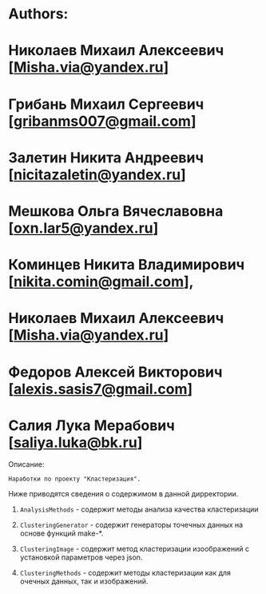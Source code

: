# Authors:
# 		Николаев Михаил Алексеевич [Misha.via@yandex.ru]
#		Грибань Михаил Сергеевич [gribanms007@gmail.com]
#	    Залетин Никита Андреевич [nicitazaletin@yandex.ru]
#	    Мешкова Ольга Вячеславовна [oxn.lar5@yandex.ru]
#	    Коминцев Никита Владимирович [nikita.comin@gmail.com],
#	    Николаев Михаил Алексеевич [Misha.via@yandex.ru]
#	    Федоров Алексей Викторович [alexis.sasis7@gmail.com]
#	    Салия Лука Мерабович [saliya.luka@bk.ru]


Описание:

	Наработки по проекту "Кластеризация".
	
Ниже приводятся сведения о содержимом в данной дирректории.

1. `AnalysisMethods` - содержит методы анализа качества кластеризации

2. `ClusteringGenerator` - содержит генераторы точечных данных на основе функций make-*.

3. `ClusteringImage` - содержит метод кластеризации изоображений с установкой параметров через json.

4. `ClusteringMethods` - содержит методы кластеризации как для очечных данных, так и изображений.
